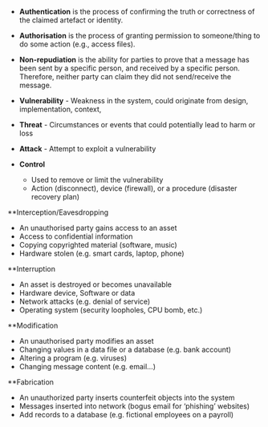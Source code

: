 - **Authentication** is the process of confirming the truth or correctness of the claimed artefact or identity.
- **Authorisation** is the process of granting permission to someone/thing to do some action (e.g., access files).
- **Non-repudiation** is the ability for parties to prove that a message has been sent by a specific person, and received by a specific person. Therefore, neither party can claim they did not send/receive the message.

- **Vulnerability** - Weakness in the system, could originate from design, implementation, context,
- **Threat** - Circumstances or events that could potentially lead to harm or loss
- **Attack** - Attempt to exploit a vulnerability
- **Control**
	- Used to remove or limit the vulnerability 
	- Action (disconnect), device (firewall), or a procedure (disaster recovery plan)

**Interception/Eavesdropping 
- An unauthorised party gains access to an asset 
- Access to confidential information 
- Copying copyrighted material (software, music) 
- Hardware stolen (e.g. smart cards, laptop, phone)

**Interruption 
- An asset is destroyed or becomes unavailable
- Hardware device, Software or data
- Network attacks (e.g. denial of service) 
- Operating system (security loopholes, CPU bomb, etc.)

**Modification
- An unauthorised party modifies an asset 
- Changing values in a data file or a database (e.g. bank account) 
- Altering a program (e.g. viruses) 
- Changing message content (e.g. email…)

**Fabrication 
- An unauthorized party inserts counterfeit objects into the system 
- Messages inserted into network (bogus email for ‘phishing’ websites) 
- Add records to a database (e.g. fictional employees on a payroll)